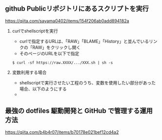 
## github Publicリポジトリにあるスクリプトを実行
https://qiita.com/sayama0402/items/154f206ab0add894182a

1. curlでshellscriptを実行
	- curlで指定するURLは、「RAW」「BLAME」「History」と並んでいるリンクの「RAW」をクリックし開く
	- そのページのURLを以下で指定
	```
	$ curl -sf https://raw.XXXX/.../XXX.sh | sh -s
	```
	
1.  変数利用する場合
	- shellscriptで実行させたい工程のうち、変数を使用したい部分があった場合、以下のようにする
	- 
	
## 最強の dotfiles 駆動開発と GitHub で管理する運用方法
https://qiita.com/b4b4r07/items/b70178e021bef12cd4a2
